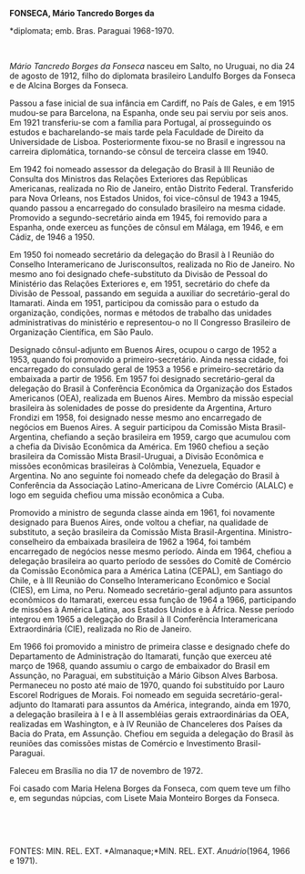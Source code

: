 **FONSECA, Mário Tancredo Borges da**

\*diplomata; emb. Bras. Paraguai 1968-1970.

 

*Mário Tancredo Borges da Fonseca* nasceu em Salto, no Uruguai, no dia
24 de agosto de 1912, filho do diplomata brasileiro Landulfo Borges da
Fonseca e de Alcina Borges da Fonseca.

Passou a fase inicial de sua infância em Cardiff, no País de Gales, e em
1915 mudou-se para Barcelona, na Espanha, onde seu pai serviu por seis
anos. Em 1921 transferiu-se com a família para Portugal, aí prosseguindo
os estudos e bacharelando-se mais tarde pela Faculdade de Direito da
Universidade de Lisboa. Posteriormente fixou-se no Brasil e ingressou na
carreira diplomática, tornando-se cônsul de terceira classe em 1940.

Em 1942 foi nomeado assessor da delegação do Brasil à III Reunião de
Consulta dos Ministros das Relações Exteriores das Repúblicas
Americanas, realizada no Rio de Janeiro, então Distrito Federal.
Transferido para Nova Orleans, nos Estados Unidos, foi vice-cônsul de
1943 a 1945, quando passou a encarregado do consulado brasileiro na
mesma cidade. Promovido a segundo-secretário ainda em 1945, foi removido
para a Espanha, onde exerceu as funções de cônsul em Málaga, em 1946, e
em Cádiz, de 1946 a 1950.

Em 1950 foi nomeado secretário da delegação do Brasil à I Reunião do
Conselho Interamericano de Jurisconsultos, realizada no Rio de Janeiro.
No mesmo ano foi designado chefe-substituto da Divisão de Pessoal do
Ministério das Relações Exteriores e, em 1951, secretário do chefe da
Divisão de Pessoal, passando em seguida a auxiliar do secretário-geral
do Itamarati. Ainda em 1951, participou da comissão para o estudo da
organização, condições, normas e métodos de trabalho das unidades
administrativas do ministério e representou-o no II Congresso Brasileiro
de Organização Científica, em São Paulo.

Designado cônsul-adjunto em Buenos Aires, ocupou o cargo de 1952 a 1953,
quando foi promovido a primeiro-secretário. Ainda nessa cidade, foi
encarregado do consulado geral de 1953 a 1956 e primeiro-secretário da
embaixada a partir de 1956. Em 1957 foi designado secretário-geral da
delegação do Brasil à Conferência Econômica da Organização dos Estados
Americanos (OEA), realizada em Buenos Aires. Membro da missão especial
brasileira às solenidades de posse do presidente da Argentina, Arturo
Frondizi em 1958, foi designado nesse mesmo ano encarregado de negócios
em Buenos Aires. A seguir participou da Comissão Mista Brasil-Argentina,
chefiando a seção brasileira em 1959, cargo que acumulou com a chefia da
Divisão Econômica da América. Em 1960 chefiou a seção brasileira da
Comissão Mista Brasil-Uruguai, a Divisão Econômica e missões econômicas
brasileiras à Colômbia, Venezuela, Equador e Argentina. No ano seguinte
foi nomeado chefe da delegação do Brasil à Conferência da Associação
Latino-Americana de Livre Comércio (ALALC) e logo em seguida chefiou uma
missão econômica a Cuba.

Promovido a ministro de segunda classe ainda em 1961, foi novamente
designado para Buenos Aires, onde voltou a chefiar, na qualidade de
substituto, a seção brasileira da Comissão Mista Brasil-Argentina.
Ministro-conselheiro da embaixada brasileira de 1962 a 1964, foi também
encarregado de negócios nesse mesmo período. Ainda em 1964, chefiou a
delegação brasileira ao quarto período de sessões do Comitê de Comércio
da Comissão Econômica para a América Latina (CEPAL), em Santiago do
Chile, e à III Reunião do Conselho lnteramericano Econômico e Social
(CIES), em Lima, no Peru. Nomeado secretário-geral adjunto para assuntos
econômicos do Itamarati, exerceu essa função de 1964 a 1966,
participando de missões à América Latina, aos Estados Unidos e à África.
Nesse período integrou em 1965 a delegação do Brasil à II Conferência
Interamericana Extraordinária (CIE), realizada no Rio de Janeiro.

Em 1966 foi promovido a ministro de primeira classe e designado chefe do
Departamento de Administração do Itamarati, função que exerceu até março
de 1968, quando assumiu o cargo de embaixador do Brasil em Assunção, no
Paraguai, em substituição a Mário Gibson Alves Barbosa. Permaneceu no
posto até maio de 1970, quando foi substituído por Lauro Escorel
Rodrigues de Morais. Foi nomeado em seguida secretário-geral-adjunto do
Itamarati para assuntos da América, integrando, ainda em 1970, a
delegação brasileira à I e à II assembléias gerais extraordinárias da
OEA, realizadas em Washington, e à IV Reunião de Chanceleres dos Países
da Bacia do Prata, em Assunção. Chefiou em seguida a delegação do Brasil
às reuniões das comissões mistas de Comércio e Investimento
Brasil-Paraguai.

Faleceu em Brasília no dia 17 de novembro de 1972.

Foi casado com Maria Helena Borges da Fonseca, com quem teve um filho e,
em segundas núpcias, com Lisete Maia Monteiro Borges da Fonseca.

 

 

FONTES: MIN. REL. EXT. *Almanaque;*MIN. REL. EXT. *Anuário*(1964, 1966 e
1971).

 

